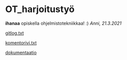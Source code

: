 # OT_harjoitustyö
**ihanaa** opiskella ohjelmistotekniikkaa! :)
*Anni, 21.3.2021*

[gitlog.txt](https://github.com/anniliisal/ot-harjoitustyo/blob/master/laskarit/viikko1/gitlog.txt)


[komentorivi.txt](https://github.com/anniliisal/ot-harjoitustyo/blob/master/laskarit/viikko1/komentorivi.txt)

[dokumentaatio](https://github.com/anniliisal/ot-harjoitustyo)





